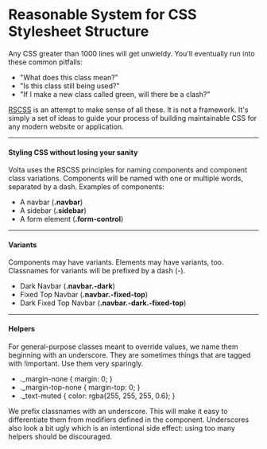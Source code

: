 # Reasonable System for CSS Stylesheet Structure

Any CSS greater than 1000 lines will get unwieldy. You'll eventually run into these common pitfalls:

- "What does this class mean?"
- "Is this class still being used?"
- "If I make a new class called green, will there be a clash?"

[RSCSS](https://rscss.io) is an attempt to make sense of all these. It is not a framework. It's simply a set of ideas to guide your process of building maintainable CSS for any modern website or application.

---

#### Styling CSS without losing your sanity

Volta uses the RSCSS principles for naming components and component class variations. Components will be named with one or multiple words, separated by a dash. Examples of components:

- A navbar (__.navbar__)
- A sidebar (__.sidebar__)
- A form element (__.form-control__)

---

#### Variants

Components may have variants. Elements may have variants, too. Classnames for variants will be prefixed by a dash (-).

- Dark Navbar (__.navbar.-dark__)
- Fixed Top Navbar (__.navbar.-fixed-top__)
- Dark Fixed Top Navbar (__.navbar.-dark.-fixed-top__)

---

#### Helpers

For general-purpose classes meant to override values, we name them beginning with an underscore. They are sometimes things that are tagged with !important. Use them very sparingly.

- ._margin-none { margin: 0; }
- ._margin-top-none { margin-top: 0; }
- ._text-muted { color: rgba(255, 255, 255, 0.6); }

We prefix classnames with an underscore. This will make it easy to differentiate them from modifiers defined in the component. Underscores also look a bit ugly which is an intentional side effect: using too many helpers should be discouraged.
